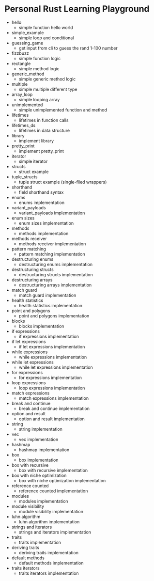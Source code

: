 # Personal Rust Learning Playground

- hello
  - simple function hello world
- simple_example
  - simple loop and conditional
- guessing_game
  - get input from cli to guess the rand 1-100 number
- fizzbuzz
  - simple function logic
- rectangle
  - simple method logic
- generic_method
  - simple generic method logic
- multiple
  - simple multiple different type
- array_loop
  - simple looping array
- unimplemented
  - simple unimplemented function and method
- lifetimes
  - lifetimes in function calls
- lifetimes_ds
  - lifetimes in data structure
- library
  - implement library
- pretty_print
  - implement pretty_print
- iterator
  - simple iterator
- structs
  - struct example
- tuple_structs
  - tuple struct example (single-flied wrappers)
- shorthand
  - field shorthand syntax
- enums
  - enums implementation
- variant_payloads
  - variant_payloads implementation
- enum sizes
  - enum sizes implementation
- methods
  - methods implementation
- methods receiver
  - methods receiver implementation
- pattern matching
  - pattern matching implementation
- destructuring enums
  - destructuring enums implementation
- destructuring structs
  - destructuring structs implementation
- destructuring arrays
  - destructuring arrays implementation
- match guard
  - match guard implementation
- health statistics
  - health statistics implementation
- point and polygons
  - point and polygons implementation
- blocks
  - blocks implementation
- if expressions
  - if expressions implementation
- if let expressions
  - if let expressions implementation
- while expressions
  - while expressions implementation
- while let expressions
  - while let expressions implementation
- for expressions
  - for expressions implementation
- loop expressions
  - loop expressions implementation
- match expressions
  - match expressions implementation
- break and continue
  - break and continue implementation
- option and result
  - option and result implementation
- string
  - string implementation
- vec
  - vec implementation
- hashmap
  - hashmap implementation
- box
  - box implementation
- box with recursive
  - box with recursive implementation
- box with niche optimization
  - box with niche optimization implementation
- reference counted
  - reference counted implementation
- modules
  - modules implementation
- module visibility
  - module visibility implementation
- luhn algorithm
  - luhn algorithm implementation
- strings and iterators
  - strings and iterators implementation
- traits
  - traits implementation
- deriving traits
  - deriving traits implementation
- default methods
  - default methods implementation
- traits iterators
  - traits iterators implementation
